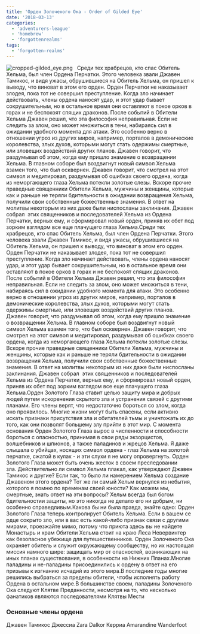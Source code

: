 ```yaml
---
title: 'Орден Золоченого Ока - Order of Gilded Eye'
date: '2018-03-13'
categories:
  - 'adventurers-league'
  - 'homebrew'
  - 'forgottenrealms'
tags:
  - 'forgotten-realms'
---
```


![cropped-gilded_eye.png](https://adventurersleague.files.wordpress.com/2018/04/cropped-gilded_eye.png)   Среди тех храбрецов, кто спас Обитель Хельма, был член Ордена Перчатки. Этого человека звали Джавен Тамикос, и видя ужасы, обрушившиеся на Обитель Хельма, он пришел к выводу, что виноват в этом его орден. Орден Перчатки не наказывает злодея, пока тот не совершил преступление. Когда зло начинает действовать, члены ордена наносят удар, и этот удар бывает сокрушительным, но в остальное время они оставляют в покое орков в горах и не беспокоят спящих драконов. После событий в Обители Хельма Джавен решил, что эта философия неправильная. Если не следить за злом, оно может множиться в тени, набираясь сил в ожидании удобного момента для атаки. Это особенно верно в отношении угроз из других миров, например, порталов в демонические королевства, злых духов, которыми могут стать одержимы смертные, или зловещих воздействий других планов. Джавен говорит, что раздумывал об этом, когда ему пришло знамение о возвращении Хельма. В главном соборе был воздвигнут новый символ Хельма взамен того, что был осквернен. Джавен говорит, что смотрел на этот символ и медитировал, раздумывая об ошибках своего ордена, когда из неморгающего глаза Хельма потекли золотые слезы. Вскоре прочие праведные священники Обители Хельма, мужчины и женщины, которые как и раньше не теряли бдительности в ожидании возвращения Хельма, получили свои собственные божественные знамения. В ответ на молитвы некоторым из них даже были ниспосланы заклинания. Джавен собрал  этих священников и последователей Хельма из Ордена Перчатки, верных ему, и сформировал новый орден, приняв их обет под зорким взглядом все еще плачущего глаза Хельма.Среди тех храбрецов, кто спас Обитель Хельма, был член Ордена Перчатки. Этого человека звали Джавен Тамикос, и видя ужасы, обрушившиеся на Обитель Хельма, он пришел к выводу, что виноват в этом его орден. Орден Перчатки не наказывает злодея, пока тот не совершил преступление. Когда зло начинает действовать, члены ордена наносят удар, и этот удар бывает сокрушительным, но в остальное время они оставляют в покое орков в горах и не беспокоят спящих драконов. После событий в Обители Хельма Джавен решил, что эта философия неправильная. Если не следить за злом, оно может множиться в тени, набираясь сил в ожидании удобного момента для атаки. Это особенно верно в отношении угроз из других миров, например, порталов в демонические королевства, злых духов, которыми могут стать одержимы смертные, или зловещих воздействий других планов. Джавен говорит, что раздумывал об этом, когда ему пришло знамение о возвращении Хельма. В главном соборе был воздвигнут новый символ Хельма взамен того, что был осквернен. Джавен говорит, что смотрел на этот символ и медитировал, раздумывая об ошибках своего ордена, когда из неморгающего глаза Хельма потекли золотые слезы. Вскоре прочие праведные священники Обители Хельма, мужчины и женщины, которые как и раньше не теряли бдительности в ожидании возвращения Хельма, получили свои собственные божественные знамения. В ответ на молитвы некоторым из них даже были ниспосланы заклинания. Джавен собрал  этих священников и последователей Хельма из Ордена Перчатки, верных ему, и сформировал новый орден, приняв их обет под зорким взглядом все еще плачущего глаза Хельма.Орден Золотого Глаза ставит целью защиту мира и добрых людей путем искоренения скрытого зла и устранения связей с другими планами. Его члены верят, что недостаточно бороться со злом, когда оно проявилось. Многие жизни могут быть спасены, если активно искать признаки присутствия зла и обитателей тьмы и уничтожать их до того, как они позволят большему злу прийти в этот мир. С момента основания Орден Золотого Глаза вырос в численности и способности бороться с опасностью, принимая в свои ряды экзорцистов, волшебников и шпионов, а также паладинов и жрецов Хельма. Я даже слышала о убийцах, носящих символ ордена - глаз Хельма на золотой перчатке, сжатой в кулак - и эти слухи я не могу опровергнуть. Орден Золотого Глаза может быть очень жесток в своем преследовании зла. Действительно ли символ Хельма плакал, как утверждают Джавен Тамикос и другие? Если так, то было ли намерением Хельма создание Джавеном этого ордена? Тот же ли самый Хельм вернулся из небытия, которого я помню по временам своей юности? Как можем мы, смертные, знать ответ на эти вопросы? Хельм всегда был богом бдительностии защиты, но это никогда не делало его ни добрым, ни особенно справедливым.Какова бы ни была правда, знайте одно: Орден Золотого Глаза теперь контролирует Обитель Хельма. Если в вашем се рдце сокрыто зло, или в вас есть какой-либо признак связи с другими мирами, проезжайте мимо, потому что приюта здесь вы не найдете Монастырь и храм Обители Хельма стоит на краю Леса Невервинтер как безопасное убежище для путешественников. Орден Золоченого Ока охраняет обитель и служит окружающему сообществу, но их настоящая миссия намного шире: защищать мир от опасностей, возникающих на иных планах существования, в особенности на Нижних Планах.Многие паладины и не-паладины присоединились к ордену в ответ на его призывы к изгнанию исчадий из этого мира.В последние годы многие решились выбраться за пределы обители, чтобы исполнять работу Ордена в остальном мире.В большинстве своем, паладины Золоченого Ока следуют Клятве Преданности, несмотря на то, что несколько фанатиков являются последователями Клятвы Мести

### Основные члены ордена

Джавен Тамикос Джессиа Zara Dalkor Керриа Amarandine Wanderfoot
